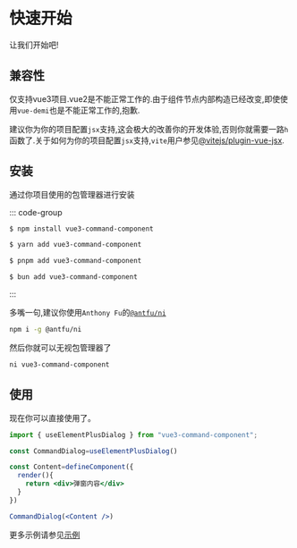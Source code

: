 # 快速开始

让我们开始吧!

## 兼容性

仅支持vue3项目.vue2是不能正常工作的.由于组件节点内部构造已经改变,即使使用`vue-demi`也是不能正常工作的,抱歉.

建议你为你的项目配置`jsx`支持,这会极大的改善你的开发体验,否则你就需要一路`h`函数了.关于如何为你的项目配置`jsx`支持,`vite`用户参见[@vitejs/plugin-vue-jsx](https://www.npmjs.com/package/@vitejs/plugin-vue-jsx).

## 安装

通过你项目使用的包管理器进行安装

::: code-group

```bash [npm]
$ npm install vue3-command-component
```

```bash [yarn]
$ yarn add vue3-command-component
```

```bash [pnpm]
$ pnpm add vue3-command-component
```

```bash [bun]
$ bun add vue3-command-component
```

:::


多嘴一句,建议你使用`Anthony Fu`的[`@antfu/ni`](https://www.npmjs.com/package/@antfu/ni)

```bash
npm i -g @antfu/ni
```

然后你就可以无视包管理器了
```bash
ni vue3-command-component
```


## 使用

现在你可以直接使用了。

```jsx
import { useElementPlusDialog } from "vue3-command-component";

const CommandDialog=useElementPlusDialog()

const Content=defineComponent({
  render(){
    return <div>弹窗内容</div>
  }
})

CommandDialog(<Content />)
```
更多示例请参见[示例](../example)
